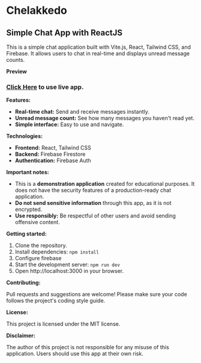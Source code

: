 # Chelakkedo
## Simple Chat App with ReactJS

This is a simple chat application built with Vite.js, React, Tailwind CSS, and Firebase. It allows users to chat in real-time and displays unread message counts.

**Preview**

### [Click Here](https://rameesjahan.me/chelakkedo/) to use live app.

**Features:**

* **Real-time chat:** Send and receive messages instantly.
* **Unread message count:** See how many messages you haven't read yet.
* **Simple interface:** Easy to use and navigate.

**Technologies:**

* **Frontend:** React, Tailwind CSS
* **Backend:** Firebase Firestore
* **Authentication:** Firebase Auth

**Important notes:**

* This is a **demonstration application** created for educational purposes. It does not have the security features of a production-ready chat application.
* **Do not send sensitive information** through this app, as it is not encrypted.
* **Use responsibly:** Be respectful of other users and avoid sending offensive content.

**Getting started:**

1. Clone the repository.
2. Install dependencies: `npm install`
3. Configure firebase
4. Start the development server: `npm run dev`
5. Open http://localhost:3000 in your browser.

**Contributing:**

Pull requests and suggestions are welcome! Please make sure your code follows the project's coding style guide.

**License:**

This project is licensed under the MIT license.

**Disclaimer:**

The author of this project is not responsible for any misuse of this application. Users should use this app at their own risk.
